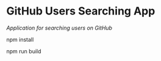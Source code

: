 # GitHub Users Searching App

_Application for searching users on GitHub_

npm install

npm run build
